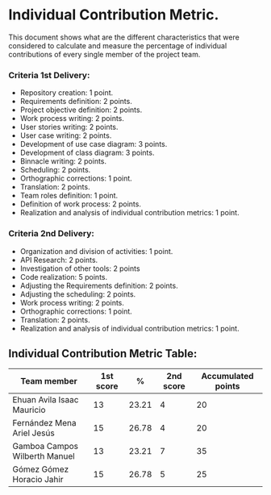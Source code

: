 # Individual Contribution Metric.
This document shows what are the different characteristics that were considered to calculate and measure the percentage of individual contributions of every single member of the project team.

### Criteria 1st Delivery:
* Repository creation: 1 point.
* Requirements definition: 2 points.
* Project objective definition: 2 points.
* Work process writing: 2 points.
* User stories writing: 2 points.
* User case writing: 2 points.
* Development of use case diagram: 3 points.
* Development of class diagram: 3 points.
* Binnacle writing: 2 points.
* Scheduling: 2 points.
* Orthographic corrections: 1 point.
* Translation: 2 points.
* Team roles definition: 1 point.
* Definition of work process: 2 points.
* Realization and analysis of individual contribution metrics: 1 point.

### Criteria 2nd Delivery:
* Organization and division of activities: 1 point.
* API Research: 2 points.
* Investigation of other tools: 2 points
* Code realization: 5 points.
* Adjusting the Requirements definition: 2 points.
* Adjusting the scheduling: 2 points.
* Work process writing: 2 points.
* Orthographic corrections: 1 point.
* Translation: 2 points.
* Realization and analysis of individual contribution metrics: 1 point.

## Individual Contribution Metric Table:
|Team member |1st score |% |2nd score |Accumulated points |
|--- |--- |--- |--- |--- |
|Ehuan Avila Isaac Mauricio | 13 | 23.21 | 4 | 20 |
|Fernández Mena Ariel Jesús | 15 | 26.78 | 4 | 20 |
|Gamboa Campos Wilberth Manuel | 13 | 23.21 | 7 | 35 |
|Gómez Gómez Horacio Jahir | 15 | 26.78 | 5 | 25 |
